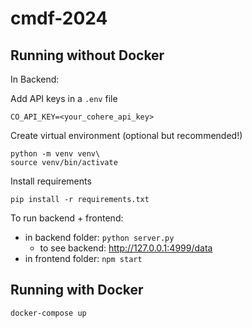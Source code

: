 # cmdf-2024

## Running without Docker
In Backend:

Add API keys in a `.env` file
```
CO_API_KEY=<your_cohere_api_key>
```

Create virtual environment (optional but recommended!)
```
python -m venv venv\
source venv/bin/activate
```

Install requirements
```
pip install -r requirements.txt
```

To run backend + frontend:
- in backend folder: ```python server.py```
    - to see backend: http://127.0.0.1:4999/data
- in frontend folder: ```npm start```


## Running with Docker

```
docker-compose up
```
